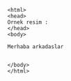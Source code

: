  
 
               <html>
               <head>
               Ornek resim : 
               </head>
               <body>
               
               Merhaba arkadaslar
               
               
               </body>
               </html> 
                        
               
